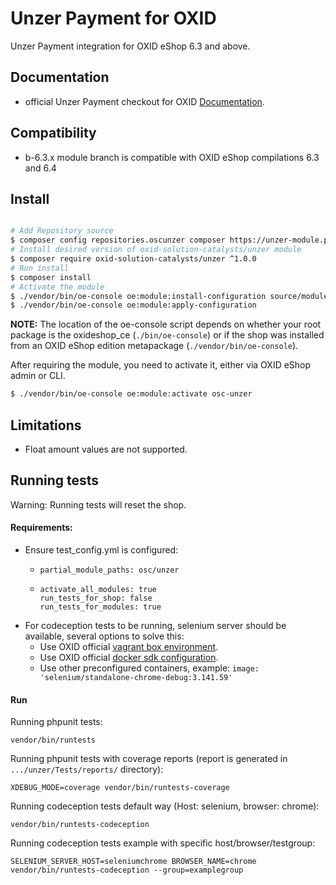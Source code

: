 # Unzer Payment for OXID

Unzer Payment integration for OXID eShop 6.3 and above.

## Documentation

* official Unzer Payment checkout for OXID [Documentation](https://docs.oxid-esales.com/modules/unzer/de/latest/).

## Compatibility

* b-6.3.x module branch is compatible with OXID eShop compilations 6.3 and 6.4

## Install

```bash

# Add Repository source
$ composer config repositories.oscunzer composer https://unzer-module.packages.oxid-esales.com/
# Install desired version of oxid-solution-catalysts/unzer module
$ composer require oxid-solution-catalysts/unzer ^1.0.0
# Run install
$ composer install
# Activate the module
$ ./vendor/bin/oe-console oe:module:install-configuration source/modules/osc/unzer
$ ./vendor/bin/oe-console oe:module:apply-configuration
```

**NOTE:** The location of the oe-console script depends on whether your root package
is the oxideshop_ce (```./bin/oe-console```) or if the shop was installed from
an OXID eShop edition metapackage (```./vendor/bin/oe-console```).

After requiring the module, you need to activate it, either via OXID eShop admin or CLI.

```bash
$ ./vendor/bin/oe-console oe:module:activate osc-unzer
```

## Limitations

* Float amount values are not supported.

## Running tests

Warning: Running tests will reset the shop.

#### Requirements:
* Ensure test_config.yml is configured:
  * ```
    partial_module_paths: osc/unzer
    ```
  * ```
    activate_all_modules: true
    run_tests_for_shop: false
    run_tests_for_modules: true
    ```
* For codeception tests to be running, selenium server should be available, several options to solve this:
  * Use OXID official [vagrant box environment](https://github.com/OXID-eSales/oxvm_eshop).
  * Use OXID official [docker sdk configuration](https://github.com/OXID-eSales/docker-eshop-sdk).
  * Use other preconfigured containers, example: ``image: 'selenium/standalone-chrome-debug:3.141.59'``

#### Run

Running phpunit tests:
```
vendor/bin/runtests
```

Running phpunit tests with coverage reports (report is generated in ``.../unzer/Tests/reports/`` directory):
```
XDEBUG_MODE=coverage vendor/bin/runtests-coverage
```

Running codeception tests default way (Host: selenium, browser: chrome):
```
vendor/bin/runtests-codeception
```

Running codeception tests example with specific host/browser/testgroup:
```
SELENIUM_SERVER_HOST=seleniumchrome BROWSER_NAME=chrome vendor/bin/runtests-codeception --group=examplegroup
```